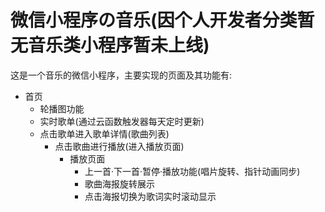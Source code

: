 # 微信小程序の音乐(因个人开发者分类暂无音乐类小程序暂未上线)

这是一个音乐的微信小程序，主要实现的页面及其功能有:

- 首页
    - 轮播图功能
    - 实时歌单(通过云函数触发器每天定时更新)
    - 点击歌单进入歌单详情(歌曲列表)
      - 点击歌曲进行播放(进入播放页面)
        - 播放页面
          - 上一首·下一首·暂停·播放功能(唱片旋转、指针动画同步)
          - 歌曲海报旋转展示
          - 点击海报切换为歌词实时滚动显示
          

